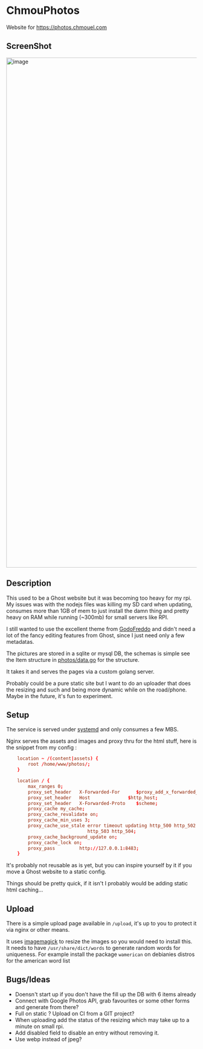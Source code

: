 # ChmouPhotos

Website for <https://photos.chmouel.com>

## ScreenShot

<img width="1351" alt="image" src="https://user-images.githubusercontent.com/98980/113452108-a345b780-9403-11eb-9f6d-50f96d7aa24b.png">

## Description

This used to be a Ghost website but it was becoming too heavy for my rpi. My
issues was with the nodejs files was killing my SD card when updating, consumes
more than 1GB of mem to just install the damn thing and pretty heavy on RAM
while running (~300mb) for small servers like RPI.

I still wanted to use the excellent theme from
[GodoFreddo](https://godofredo.ninja) and didn't need a lot of the fancy
editing features from Ghost, since I just need only a few metadatas.

The pictures are stored in a sqlite or mysql DB, the schemas is simple see the Item
structure in [photos/data.go](./photos/data.go) for the structure.

It takes it and serves the pages via a custom golang server.

Probably could be a pure static site but I want to do an uploader that does the
resizing and such and being more dynamic while on the road/phone. Maybe in the
future, it's fun to experiment.

## Setup

The service is served under [systemd](./systemd/chmouphoto.service) and only
consumes a few MBS.

Nginx serves the assets and images and proxy thru for the html stuff, here is
the snippet from my config :

```conf
    location ~ /(content|assets) {
        root /home/www/photos/;
    }

    location / {
        max_ranges 0;
        proxy_set_header   X-Forwarded-For      $proxy_add_x_forwarded_for;
        proxy_set_header   Host              $http_host;
        proxy_set_header   X-Forwarded-Proto    $scheme;
        proxy_cache my_cache;
        proxy_cache_revalidate on;
        proxy_cache_min_uses 3;
        proxy_cache_use_stale error timeout updating http_500 http_502
                              http_503 http_504;
        proxy_cache_background_update on;
        proxy_cache_lock on;
        proxy_pass         http://127.0.0.1:8483;
    }
```

It's probably not reusable as is yet, but you can inspire yourself by it if you
move a Ghost website to a static config.

Things should be pretty quick, if it isn't I probably would be adding static
html caching...

## Upload

There is a simple upload page available in `/upload`, it's up to you to protect it
via nginx or other means.

It uses [imagemagick](https://imagemagick.org/) to resize the images so you
would need to install this. It needs to have `/usr/share/dict/words` to generate
random words for uniqueness. For example install the package `wamerican` on
debianies distros for the american word list

## Bugs/Ideas

- Doensn't start up if you don't have the fill up the DB with 6 items already
- Connect with Google Photos API, grab favourites or some other forms and
  generate from there?
- Full on static ? Upload on CI from a GIT project?
- When uploading add the status of the resizing which may take up to a minute on
  small rpi.
- Add disabled field to disable an entry without removing it.
- Use webp instead of jpeg?
